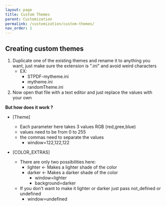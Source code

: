 ```yaml
---
layout: page
title: Custom Themes
parent: Customization
permalink: /customization/custom-themes/
nav_order: 1
---
```



## Creating custom themes

1. Duplicate one of the existing themes and rename it to anything you want, just make sure the extension is ".ini" and avoid weird characters 
    - EX:
        * STPDF-mytheme.ini
        * mytheme.ini
        * randomTheme.ini
2. Now open that file with a text editor and just replace the values with your own

**But how does it work ?**

* \[Theme\]
  - Each parameter here takes 3 values RGB (red,gree,blue)
  - values need to be from 0 to 255
  - the commas need to separate the values
    * window=122,122,122

* \[COLOR_EXTRAS\]
  - There are only two possibilities here:
    * lighter <- Makes a lighter shade of the color
    * darker <- Makes a darker shade of the color
      * window=lighter
      * background=darker
  - If you don't want to make it lighter or darker just pass not_defined or undefined
    * window=undefined